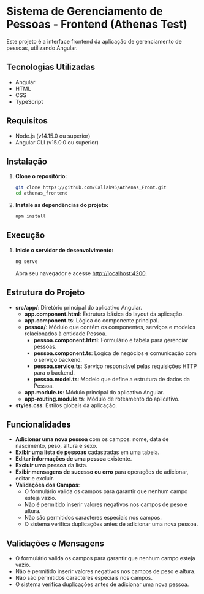 # Sistema de Gerenciamento de Pessoas - Frontend (Athenas Test)

Este projeto é a interface frontend da aplicação de gerenciamento de pessoas, utilizando Angular.

## Tecnologias Utilizadas

- Angular
- HTML
- CSS
- TypeScript

## Requisitos

- Node.js (v14.15.0 ou superior)
- Angular CLI (v15.0.0 ou superior)

## Instalação

1. **Clone o repositório:**

   ```bash
   git clone https://github.com/Callak95/Athenas_Front.git
   cd athenas_frontend


2. **Instale as dependências do projeto:**

   ```bash
   npm install
   ```

## Execução

1. **Inicie o servidor de desenvolvimento:**

   ```bash
   ng serve
   ```

   Abra seu navegador e acesse [http://localhost:4200](http://localhost:4200).

## Estrutura do Projeto

- **src/app/**: Diretório principal do aplicativo Angular.
  - **app.component.html**: Estrutura básica do layout da aplicação.
  - **app.component.ts**: Lógica do componente principal.
  - **pessoa/**: Módulo que contém os componentes, serviços e modelos relacionados à entidade Pessoa.
    - **pessoa.component.html**: Formulário e tabela para gerenciar pessoas.
    - **pessoa.component.ts**: Lógica de negócios e comunicação com o serviço backend.
    - **pessoa.service.ts**: Serviço responsável pelas requisições HTTP para o backend.
    - **pessoa.model.ts**: Modelo que define a estrutura de dados da Pessoa.
  - **app.module.ts**: Módulo principal do aplicativo Angular.
  - **app-routing.module.ts**: Módulo de roteamento do aplicativo.
- **styles.css**: Estilos globais da aplicação.

## Funcionalidades

- **Adicionar uma nova pessoa** com os campos: nome, data de nascimento, peso, altura e sexo.
- **Exibir uma lista de pessoas** cadastradas em uma tabela.
- **Editar informações de uma pessoa** existente.
- **Excluir uma pessoa** da lista.
- **Exibir mensagens de sucesso ou erro** para operações de adicionar, editar e excluir.
- **Validações dos Campos**:
  - O formulário valida os campos para garantir que nenhum campo esteja vazio.
  - Não é permitido inserir valores negativos nos campos de peso e altura.
  - Não são permitidos caracteres especiais nos campos.
  - O sistema verifica duplicações antes de adicionar uma nova pessoa.

## Validações e Mensagens

- O formulário valida os campos para garantir que nenhum campo esteja vazio.
- Não é permitido inserir valores negativos nos campos de peso e altura.
- Não são permitidos caracteres especiais nos campos.
- O sistema verifica duplicações antes de adicionar uma nova pessoa.

